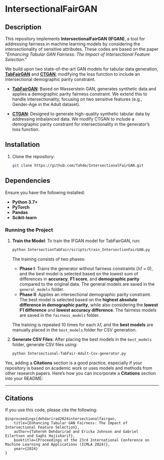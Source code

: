 # IntersectionalFairGAN
## Description

This repository implements **IntersectionalFairGAN (IFGAN)**, a tool for addressing fairness in machine learning models by considering the intersectionality of sensitive attributes. These codes are based on the paper _"Enhancing Tabular GAN Fairness: The Impact of Intersectional Feature Selection."_ 

We build upon two state-of-the-art GAN models for tabular data generation, **[TabFairGAN](https://github.com/amirarsalan90/TabFairGAN)** and **[CTGAN](https://github.com/sdv-dev/CTGAN)**, modifying the loss function to include an intersectional demographic parity constraint.

- **[TabFairGAN](https://github.com/amirarsalan90/TabFairGAN)**: Based on Wasserstein GAN, generates synthetic data and applies a demographic parity fairness constraint. We extend this to handle intersectionality, focusing on two sensitive features (e.g., Gender-Age in the Adult dataset).
  
- **[CTGAN](https://github.com/sdv-dev/CTGAN)**: Designed to generate high-quality synthetic tabular data by addressing imbalanced data. We modify CTGAN to include a demographic parity constraint for intersectionality in the generator’s loss function.

## Installation
1. Clone the repository:
   ```bash
   git clone https://github.com/Tahde/IntersectionalFairGAN.git
   
## Dependencies
Ensure you have the following installed:
- **Python 3.7+**
- **PyTorch**
- **Pandas**
- **Scikit-learn**

### Running the Project

1. **Train the Model**:
   To train the IFGAN model for TabFairGAN, run:

   ```bash
   python IntersectionTabFair/scripts/train_IntersectionFairGAN.py

   ```

   The training consists of two phases:
   - **Phase I**: Trains the generator without fairness constraints (λf = 0), and the best model is selected based on the lowest sum of differences in **accuracy**, **F1 score**, and **demographic parity** compared to the original data. The general models are saved in the `general_models` folder.
   - **Phase II**: Applies an intersectional demographic parity constraint. The best model is selected based on the **highest absolute difference in demographic parity**, while also considering the **lowest F1 difference** and **lowest accuracy difference**. The fairness models are saved in the `fairness_models` folder.

   The training is repeated 10 times for each λf, and the **best models** are manually placed in the `best_models` folder for CSV generation.

2. **Generate CSV Files**:
   After placing the best models in the `best_models` folder, generate CSV files using:

   ```bash
   python Intersectional-TabFair-Adult-Csv-generator.py
   ```
Yes, adding a **Citations** section is a good practice, especially if your repository is based on academic work or uses models and methods from other research papers. Here’s how you can incorporate a **Citations** section into your README:

---

## Citations
If you use this code, please cite the following:
   ```
   @inproceedings{dehdarirad2024intersectionalfairgan,
       title={Enhancing Tabular GAN Fairness: The Impact of Intersectional Feature Selection},
       author={Tahereh Dehdarirad and Ericka Johnson and Gabriel Eilertsen and Saghi Hajisharif},
       booktitle={Proceedings of the 23rd International Conference on Machine Learning and Applications (ICMLA 2024)},
       year={2024}
   }
   ```
